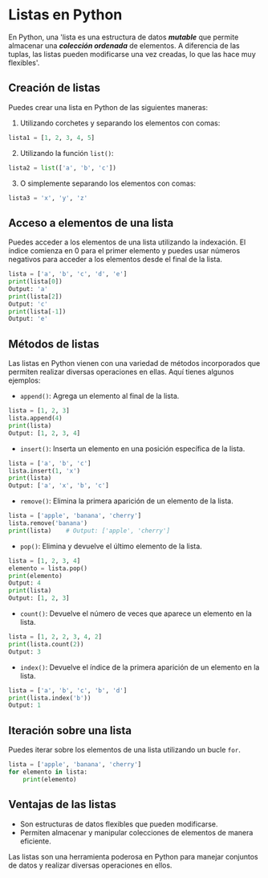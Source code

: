 # Listas en Python

En Python, una 'lista es una estructura de datos ***mutable*** que permite almacenar una ***colección ordenada*** de elementos. A diferencia de las tuplas, las listas pueden modificarse una vez creadas, lo que las hace muy flexibles'.

## Creación de listas

Puedes crear una lista en Python de las siguientes maneras:

1. Utilizando corchetes y separando los elementos con comas:

```python
lista1 = [1, 2, 3, 4, 5]
```

2. Utilizando la función `list()`:

```python
lista2 = list(['a', 'b', 'c'])
```

3. O simplemente separando los elementos con comas:

```python
lista3 = 'x', 'y', 'z'
```

## Acceso a elementos de una lista

Puedes acceder a los elementos de una lista utilizando la indexación. El índice comienza en 0 para el primer elemento y puedes usar números negativos para acceder a los elementos desde el final de la lista.

```python
lista = ['a', 'b', 'c', 'd', 'e']
print(lista[0]) 
Output: 'a'
print(lista[2]) 
Output: 'c'
print(lista[-1])
Output: 'e'
```

## Métodos de listas

Las listas en Python vienen con una variedad de métodos incorporados que permiten realizar diversas operaciones en ellas. Aquí tienes algunos ejemplos:

- `append()`: Agrega un elemento al final de la lista.

```python
lista = [1, 2, 3]
lista.append(4)
print(lista)
Output: [1, 2, 3, 4]
```

- `insert()`: Inserta un elemento en una posición específica de la lista.

```python
lista = ['a', 'b', 'c']
lista.insert(1, 'x')
print(lista)
Output: ['a', 'x', 'b', 'c']
```

- `remove()`: Elimina la primera aparición de un elemento de la lista.

```python
lista = ['apple', 'banana', 'cherry']
lista.remove('banana')
print(lista)    # Output: ['apple', 'cherry']
```

- `pop()`: Elimina y devuelve el último elemento de la lista.

```python
lista = [1, 2, 3, 4]
elemento = lista.pop()
print(elemento)
Output: 4
print(lista)
Output: [1, 2, 3]
```

- `count()`: Devuelve el número de veces que aparece un elemento en la lista.

```python
lista = [1, 2, 2, 3, 4, 2]
print(lista.count(2))
Output: 3
```

- `index()`: Devuelve el índice de la primera aparición de un elemento en la lista.

```python
lista = ['a', 'b', 'c', 'b', 'd']
print(lista.index('b'))
Output: 1
```

## Iteración sobre una lista

Puedes iterar sobre los elementos de una lista utilizando un bucle `for`.

```python
lista = ['apple', 'banana', 'cherry']
for elemento in lista:
    print(elemento)
```

## Ventajas de las listas

- Son estructuras de datos flexibles que pueden modificarse.
- Permiten almacenar y manipular colecciones de elementos de manera eficiente.

Las listas son una herramienta poderosa en Python para manejar conjuntos de datos y realizar diversas operaciones en ellos.
